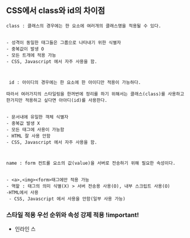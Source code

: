 ## CSS에서 class와 id의 차이점

    class : 클래스의 경우에는 한 요소에 여러개의 클래스명을 적용될 수 있다.


    - 성격이 동일한 태그들은 그룹으로 나타내기 위한 식별자
    - 중복값이 발생 O
    - 모든 트개에 적용 가능
    - CSS, Javascript 에서 자주 사용을 함.

  

# 

     id : 아이디의 경우에는 한 요소에 한 아이디만 적용이 가능하다.

    따라서 여러가지의 스타일링을 한꺼번에 정리를 하기 위해서는 클래스(class)를 사용하고
    한가지만 적용하고 싶다면 아아디(id)를 사용한다.


    - 문서내에 유일한 객체 식별자
    - 중복값 발생 X
    - 모든 태그에 사용이 가능함
    - HTML 잘 사용 안함
    - CSS, Javascript 에서 자주 사용을 함.

#

    name : form 컨트롤 요소의 값(value)을 서버로 전송하기 위해 필요한 속성이다. 


    - <a>,<img><form>태그에만 적용 가능
    - 역할 : 태그의 의미 식별(X) > 서버 전송용 사용(O), 내부 스크립트 사용(O)
    -HTML에서 사용
     - CSS, Javascript 에서 사용을 안함(일부 사용 가능)


### 스타일 적용 우선 순위와 속성 강제 적용 !important!

+ 인라인 스

